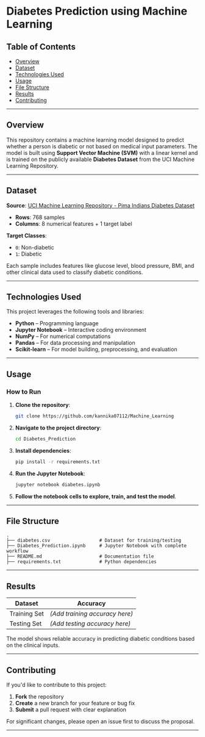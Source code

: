 # Diabetes Prediction using Machine Learning

## Table of Contents

* [Overview](#overview)
* [Dataset](#dataset)
* [Technologies Used](#technologies-used)
* [Usage](#usage)
* [File Structure](#file-structure)
* [Results](#results)
* [Contributing](#contributing)

---

## Overview

This repository contains a machine learning model designed to predict whether a person is diabetic or not based on medical input parameters. The model is built using **Support Vector Machine (SVM)** with a linear kernel and is trained on the publicly available **Diabetes Dataset** from the UCI Machine Learning Repository.

---

## Dataset

**Source**: [UCI Machine Learning Repository - Pima Indians Diabetes Dataset](https://www.kaggle.com/datasets/uciml/pima-indians-diabetes-database)

* **Rows**: 768 samples
* **Columns**: 8 numerical features + 1 target label

**Target Classes**:

* `0`: Non-diabetic
* `1`: Diabetic

Each sample includes features like glucose level, blood pressure, BMI, and other clinical data used to classify diabetic conditions.

---

## Technologies Used

This project leverages the following tools and libraries:

* **Python** – Programming language
* **Jupyter Notebook** – Interactive coding environment
* **NumPy** – For numerical computations
* **Pandas** – For data processing and manipulation
* **Scikit-learn** – For model building, preprocessing, and evaluation

---

## Usage

### How to Run

1. **Clone the repository**:

   ```bash
   git clone https://github.com/kannika07112/Machine_Learning
   ```

2. **Navigate to the project directory**:

   ```bash
   cd Diabetes_Prediction
   ```

3. **Install dependencies**:

   ```bash
   pip install -r requirements.txt
   ```

4. **Run the Jupyter Notebook**:

   ```bash
   jupyter notebook diabetes.ipynb
   ```

5. **Follow the notebook cells to explore, train, and test the model**.

---

## File Structure

```
.
├── diabetes.csv                  # Dataset for training/testing
├── Diabetes_Prediction.ipynb     # Jupyter Notebook with complete workflow
├── README.md                     # Documentation file
├── requirements.txt              # Python dependencies
```

---

## Results

| Dataset      | Accuracy                       |
| ------------ | ------------------------------ |
| Training Set | *(Add training accuracy here)* |
| Testing Set  | *(Add testing accuracy here)*  |

The model shows reliable accuracy in predicting diabetic conditions based on the clinical inputs.

---

## Contributing

If you'd like to contribute to this project:

1. **Fork** the repository
2. **Create** a new branch for your feature or bug fix
3. **Submit** a pull request with clear explanation

For significant changes, please open an issue first to discuss the proposal.

---
